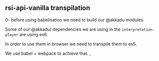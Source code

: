 
## rsi-api-vanilla transpilation

0- before using babelisation we need to build our @akkadu modules.

  Some of our @akkadu/ dependencies we are using in the `interpretation-player` are using es6.

  In order to use them in browser we need to transpile them to es5.

  We use babel + webpack to achieve that. ,

